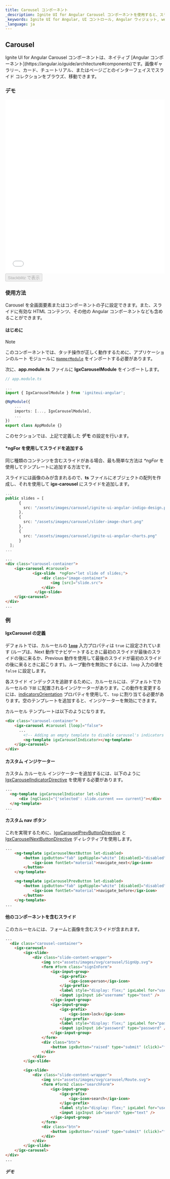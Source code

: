 ```yaml
---
title: Carousel コンポーネント
_description: Ignite UI for Angular Carousel コンポーネントを使用すると、スライド、カード、またはページに基づいたインターフェイスのコレクション間を移動できます。
_keywords: Ignite UI for Angular, UI コントロール, Angular ウィジェット, web ウィジェット, UI ウィジェット, Angular, ネイティブ Angular コンポーネント スィート, ネイティブ Angular コントロール, ネイティブ Angular コンポーネント ライブラリ, Angular Carousel コンポーネント, Angular Carousel コントロール
_language: ja
---
```


## Carousel
<p class="highlight">Ignite UI for Angular Carousel コンポーネントは、ネイティブ [Angular コンポーネント](https://angular.io/guide/architecture#components)です。画像ギャラリー、カード、チュートリアル、またはページごとのインターフェイスでスライド コレクションをブラウズ、移動できます。</p>
<div class="divider"></div>

### デモ
<div class="sample-container loading" style="height: 550px">
    <iframe id="carousel-iframe" seamless="" width="100%" height="100%" frameborder="0" src="{environment:demosBaseUrl}/layouts/carousel" onload="onSampleIframeContentLoaded(this);"></iframe>
</div>
<div>
    <button data-localize="stackblitz" disabled class="stackblitz-btn" data-iframe-id="carousel-iframe" data-demos-base-url="{environment:demosBaseUrl}">                Stackblitz で表示
    </button>
</div>


### 使用方法
Carousel を全画面要素またはコンポーネントの子に設定できます。また、スライドに有効な HTML コンテンツ、その他の Angular コンポーネントなども含めることができます。

#### はじめに
<div class="divider--half"></div>

>[!NOTE]
>このコンポーネントでは、タッチ操作が正しく動作するために、アプリケーションのルート モジュールに [`HammerModule`](https://angular.io/api/platform-browser/HammerModule) をインポートする必要があります。

次に、**app.module.ts** ファイルに **IgxCarouselModule** をインポートします。
```typescript
// app.module.ts

...
import { IgxCarouselModule } from 'igniteui-angular';

@NgModule({
    ...
    imports: [..., IgxCarouselModule],
    ...
})
export class AppModule {}
```

このセクションでは、上記で定義した **デモ** の設定を行います。

#### *ngFor を使用してスライドを追加する
<div class="divider--half"></div>

同じ種類のコンテンツを含むスライドがある場合、最も簡単な方法は *\*ngFor* を使用してテンプレートに追加する方法です。

スライドには画像のみが含まれるので、**ts** ファイルにオブジェクトの配列を作成し、それを使用して **igx-carousel** にスライドを追加します。

```typescript
...
public slides = [
      {
        src: "/assets/images/carousel/ignite-ui-angular-indigo-design.png"
      },
      {
        src: "/assets/images/carousel/slider-image-chart.png"
      },
      {
        src: "/assets/images/carousel/ignite-ui-angular-charts.png"
      }
  ];
...
```

```html
...
<div class="carousel-container">
    <igx-carousel #carousel>
            <igx-slide  *ngFor="let slide of slides;">
                <div class="image-container">
                    <img [src]="slide.src">
                </div>
             </igx-slide>
    </igx-carousel>
</div>
...
```
### 例

#### IgxCarousel の定義
<div class="divider--half"></div>

デフォルトでは、カルーセルの **[`loop`]({environment:angularApiUrl}/classes/igxcarouselcomponent.html#loop)** 入力プロパティは `true` に設定されています (ループは、Next 動作でナビゲートするときに最初のスライドが最後のスライドの後に来るか、Previous 動作を使用して最後のスライドが最初のスライドの後に来るときに起こります)。ループ動作を無効にするには、`loop` 入力の値を `false` に設定します。

各スライド インデックスを追跡するために、カルーセルには、デフォルトでカルーセルの `下部` に配置されるインジケーターがあります。この動作を変更するには、[indicatorsOrientation]({environment:angularApiUrl}/classes/igxcarouselcomponent.html#indicatorsorientation) プロパティを使用して、`top` に割り当てる必要があります。空のテンプレートを追加すると、インジケーターを無効にできます。

カルーセル テンプレートは以下のようになります。

```html
<div class="carousel-container">
    <igx-carousel #carousel [loop]="false">
      ...  
        <!-- Adding an empty template to disable carousel's indicators -->
        <ng-template igxCarouselIndicator></ng-template>
    </igx-carousel>
</div>
```

#### カスタム インジケーター
<div class="divider--half"></div>

カスタム カルーセル インジケーターを追加するには、以下のように [IgxCarouselIndicatorDirective]({environment:angularApiUrl}/classes/igxcarouselindicatordirective.html) を使用する必要があります。

```html
...
  <ng-template igxCarouselIndicator let-slide>
      <div [ngClass]="{'selected': slide.current === current}"></div>
  </ng-template>
...
```

#### カスタム nav ボタン

これを実現するために、[IgxCarouselPrevButtonDirective]({environment:angularApiUrl}/classes/igxcarouselprevbuttondirective.html) と [IgxCarouselNextButtonDirective]({environment:angularApiUrl}/classes/igxcarouselnextbuttondirective.html) ディレクティブを使用します。

```html
...
    <ng-template igxCarouselNextButton let-disabled>
        <button igxButton="fab" igxRipple="white" [disabled]="disabled">
            <igx-icon fontSet="material">navigate_next</igx-icon>
        </button>
    </ng-template>

    <ng-template igxCarouselPrevButton let-disabled>
        <button igxButton="fab" igxRipple="white" [disabled]="disabled">
            <igx-icon fontSet="material">navigate_before</igx-icon>
        </button>
    </ng-template>
...
```

#### 他のコンポーネントを含むスライド
<div class="divider--half"></div>

このカルーセルには、フォームと画像を含むスライドが含まれます。
```html
...
  <div class="carousel-container">
    <igx-carousel>
        <igx-slide>
            <div class="slide-content-wrapper">
                <img src="assets/images/svg/carousel/SignUp.svg">
                <form #form class="signInForm">
                    <igx-input-group>
                        <igx-prefix>
                            <igx-icon>person</igx-icon>
                        </igx-prefix>
                        <label style="display: flex;" igxLabel for="username">Username</label>
                        <input igxInput id="username" type="text" />
                    </igx-input-group>
                    <igx-input-group>
                        <igx-prefix>
                            <igx-icon>lock</igx-icon>
                        </igx-prefix>
                        <label style="display: flex;" igxLabel for="password">Password</label>
                        <input igxInput id="password" type="password" />
                    </igx-input-group>
                </form>
                <div class="btn">
                    <button igxButton="raised" type="submit" (click)="form.reset()">Sign In</button>
                </div>
            </div>
        </igx-slide>

        <igx-slide>
            <div class="slide-content-wrapper">
                <img src="assets/images/svg/carousel/Route.svg">
                <form #form2 class="searchForm">
                    <igx-input-group>
                        <igx-prefix>
                            <igx-icon>search</igx-icon>
                        </igx-prefix>
                        <label style="display: flex;" igxLabel for="username">Search</label>
                        <input igxInput id="search" type="text" />
                    </igx-input-group>
                </form>
                <div class="btn">
                    <button igxButton="raised" type="submit" (click)="form2.reset()">Search</button>
                </div>
            </div>
        </igx-slide>
    </igx-carousel>
</div>
...
```

##### デモ

<div class="sample-container loading" style="height: 700px">
    <iframe id="carousel-with-components-sample-iframe" data-src='{environment:demosBaseUrl}/layouts/carousel-with-components-sample' width="100%" height="100%" seamless="" frameBorder="0" class="lazyload"></iframe>
</div>
<div>
    <button data-localize="stackblitz" disabled class="stackblitz-btn"   data-iframe-id="carousel-with-components-sample-iframe" data-demos-base-url="{environment:demosBaseUrl}">                StackBlitz で表示
    </button>
</div>


### アニメーション

アニメーション化されたスライド遷移により、エンドユーザーはカルーセルを操作しているときに高いエクスペリエンスを得ることができます。

デフォルトでカルーセルは `slide` アニメーションを使用するように設定されていますが、代替アニメーションとして `fade` もサポートしています。

アニメーションは [animationType]({environment:angularApiUrl}/classes/igxcarouselcomponent.html#animationtype)入力を介して構成されます。

```html
<igx-carousel animationType="fade">
...
</igx-carousel>

```
`animationType` 入力に `none` を設定すると、カルーセルのアニメーションが無効になります。


#### デモ

以下のデモは、カルーセルがサポートするさまざまなタイプのアニメーションを示しています。

<div class="sample-container loading" style="height: 700px">
    <iframe id="carousel-animations-sample-iframe" data-src='{environment:demosBaseUrl}/layouts/carousel-animations-sample' width="100%" height="100%" seamless="" frameBorder="0" class="lazyload"></iframe>
</div>
<div>
    <button data-localize="stackblitz" disabled class="stackblitz-btn"   data-iframe-id="carousel-animations-sample-iframe" data-demos-base-url="{environment:demosBaseUrl}">                StackBlitz で表示
    </button>
</div>


### ナビゲーション
<div class="divider--half"></div>

トランジションとナビゲーションは、最も重要なカルーセル機能です。

カルーセル内のナビゲーションは、モバイル デバイスでのナビゲーション ボタン、キーボード ナビゲーション、パン操作を通じてユーザーが処理できます。

#### パン ジェスチャ
<div class="divider--half"></div>

デフォルトでカルーセルはあらゆるタッチ対応デバイスに使用できます。これはオプションであり、[gesturesSupport]({environment:angularApiUrl}/classes/igxcarouselcomponent.html#gesturessupport) プロパティを `false` に設定して変更できます。

カルーセル [アニメーション](carousel.md#アニメーション)はタッチ デバイスで完全にサポートされているため、プラットホームに合わせてプログレッシブ Web アプリケーション ([PWA](https://developer.mozilla.org/ja/docs/Web/Progressive_web_apps)) を構築するための完璧なツールです。

#### キーボード ナビゲーション
<div class="divider--half"></div>

*   **次へ**/**前へ**のスライドに移動するには、丁寧に使用する必要があります。
    * `右矢印`キー - 次のスライド
    * `左矢印`キー - 前のスライド
*   **最後**/**最初**のスライドに移動するには丁寧に使用する必要があります。
    * `End` キー - 最後のスライド
    * `Home` キー - 最初のスライド
 
#### 自動的なトランジション
<div class="divider--half"></div>

**IgxCarousel** は、ユーザーの操作なしでスライドを自動的に変更するように簡単に構成できます。この方法では、トランジション間隔を [interval]({environment:angularApiUrl}/classes/igxcarouselcomponent.html#interval) プロパティに設定するだけで、スライドショーを作成できます。このプロパティは、スライド トランジション間の間隔 (ミリ秒)を決定します。

>[!NOTE]
>自動的なスライド トランジションは、デフォルトでユーザーに完全に依存しているわけではありません。スライドの上にマウス ポインターを置くと、マウス ポインターがスライド領域から出るまで、現在のスライド トランジションが中断されます。これは、[pause]({environment:angularApiUrl}/classes/igxcarouselcomponent.html#pause) プロパティを `false` に設定することで防止できます。

### 高度な例
<div class="divider--half"></div>

ループを有効にして完全に自動化されたカルーセルを作成しましょう。各スライドは、リスト内の[リスト項目]({environment:angularApiUrl}/classes/igxlistitemcomponent.html) と同期されます。リスト項目をクリックすると、スライドの変更がトリガーされます。


これを実現するには、カルーセルを以下のように構成する必要があります。
 - `gesturesSupport` を無効にします。
 - `ナビゲーション` ボタンを無効にします。
 - カルーセルの`インジケーター`を無効にします。
 - ユーザーがスライドを操作すると `pause` を無効にします。
 - トランジション`間隔`を追加します。

カルーセル テンプレートは以下のようになります。

```html
...
<div class="carousel-wrapper">
    <igx-carousel [navigation]="false" [pause]="false" animationType="fade" [interval]="2000" [gesturesSupport]="false">
        <div class="slides-wrapper">
            <igx-slide *ngFor="let item of slides">
                  <!-- Slides content goes here -->
             </igx-slide>
        </div>
        <!-- Adding an empty template to disable carousel's indicators -->
        <ng-template igxCarouselIndicator></ng-template>
    </igx-carousel>
</div>
...
```
カルーセル構成の準備ができました。次に、[リスト](list.md) コンポーネントを追加して、両方のコンポーネントを同期します。

[IgxList]({environment:angularApiUrl}/classes/igxlistcomponent.html) の追加:
```html
...
<div class="list-wrapper">
    <igx-list displayDensity="compact">
      <!-- Adding disabled classes when the list item index does not match the current slide index-->
        <igx-list-item *ngFor="let item of slides; let i=index" [ngClass]="{'disabled': i !== currentIndex }" >
      <!-- List item content goes here -->
        </igx-list-item>
    </igx-list>
</div>
...
```
カルーセルの [`onSlideChanged`]({environment:angularApiUrl}/classes/igxcarouselcomponent.html#onslidechanged) およびリストの [onItemClicked]({environment:angularApiUrl}/classes/igxlistcomponent.html#onitemclicked) イベントを処理し、コンポーネントを同期する方法: 

```typescript
  public ngOnInit() {
    ...
    this.list.onItemClicked.subscribe((args: IListItemClickEventArgs) => {
        this.currentIndex = args.item.index;
        this.carousel.select(this.carousel.get(this.currentIndex));
    });

    this.carousel.onSlideChanged.subscribe((args: ISlideEventArgs) => {
        this.currentIndex = args.slide.index;
    });
  }
```
これらの構成の結果は以下のようになります。
<div class="sample-container loading" style="height: 700px">
<iframe id="carousel-no-navigation-sample-iframe" data-src='{environment:demosBaseUrl}/layouts/carousel-no-navigation-sample' width="100%" height="100%" seamless="" frameBorder="0" class="lazyload"></iframe>
</div>
<div>
    <button data-localize="stackblitz" disabled class="stackblitz-btn"   data-iframe-id="carousel-no-navigation-sample-iframe" data-demos-base-url="{environment:demosBaseUrl}">                Stackblitz で表示
    </button>
</div>




### API リファレンス
<div class="divider--half"></div>

* [IgxCarouselComponent]({environment:angularApiUrl}/classes/igxcarouselcomponent.html)
* [IgxCarouselComponent スタイル]({environment:sassApiUrl}/index.html#function-igx-carousel-theme)
* [IgxSlideComponent]({environment:angularApiUrl}/classes/igxslidecomponent.html)
* [IgxListComponent]({environment:angularApiUrl}/classes/igxlistcomponent.html)
* [IgxListItemComponent]({environment:angularApiUrl}/classes/igxlistitemcomponent.html)

### その他のリソース
<div class="divider--half"></div>

コミュニティに参加して新しいアイデアをご提案ください。
* [Ignite UI for Angular **フォーラム** (英語)](https://www.infragistics.com/community/forums/f/ignite-ui-for-angular)
* [Ignite UI for Angular **GitHub** (英語)](https://github.com/IgniteUI/igniteui-angular)
